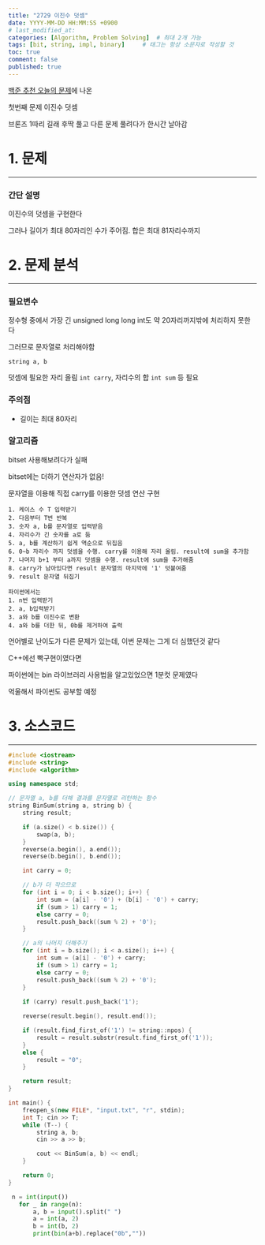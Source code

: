 ```yaml
---
title: "2729 이진수 덧셈"
date: YYYY-MM-DD HH:MM:SS +0900
# last_modified_at: 
categories: [Algorithm, Problem Solving]  # 최대 2개 가능
tags: [bit, string, impl, binary]     # 태그는 항상 소문자로 작성할 것
toc: true
comment: false
published: true
---
```


[백준 추천 오늘의 문제](https://github.com/tony9402/baekjoon/blob/main/picked.md)에 나온

첫번째 문제 이진수 덧셈

브론즈 1따리 길래 후딱 풀고 다른 문제 풀려다가 한시간 날아감

# 1. 문제
---
### 간단 설명
이진수의 덧셈을 구현한다

그러나 길이가 최대 80자리인 수가 주어짐. 합은 최대 81자리수까지

# 2. 문제 분석
---
### 필요변수
정수형 중에서 가장 긴 unsigned long long int도 약 20자리까지밖에 처리하지 못한다

그러므로 문자열로 처리해야함

`string a, b`

덧셈에 필요한 자리 올림 `int carry`, 자리수의 합 `int sum` 등 필요

### 주의점
- 길이는 최대 80자리


### 알고리즘
bitset 사용해보려다가 실패

bitset에는 더하기 연산자가 없음!

문자열을 이용해 직접 carry를 이용한 덧셈 연산 구현
```
1. 케이스 수 T 입력받기
2. 다음부터 T번 반복
3. 숫자 a, b를 문자열로 입력받음
4. 자리수가 긴 숫자를 a로 둠
5. a, b를 계산하기 쉽게 역순으로 뒤집음
6. 0~b 자리수 까지 덧셈을 수행. carry를 이용해 자리 올림. result에 sum을 추가함
7. 나머지 b+1 부터 a까지 덧셈을 수행. result에 sum을 추가해줌
8. carry가 남아있다면 result 문자열의 마지막에 '1' 덧붙여줌
9. result 문자열 뒤집기
```

```
파이썬에서는
1. n번 입력받기
2. a, b입력받기
3. a와 b를 이진수로 변환
4. a와 b를 더한 뒤, 0b를 제거하여 출력
```

언어별로 난이도가 다른 문제가 있는데, 이번 문제는 그게 더 심했던것 같다

C++에선 빡구현이였다면

파이썬에는 bin 라이브러리 사용법을 알고있었으면 1분컷 문제였다

억울해서 파이썬도 공부할 예정

# 3. 소스코드
---
```cpp
#include <iostream>
#include <string>
#include <algorithm>

using namespace std;

// 문자열 a, b를 더해 결과를 문자열로 리턴하는 함수
string BinSum(string a, string b) {
	string result;

	if (a.size() < b.size()) {
		swap(a, b);
	}
	reverse(a.begin(), a.end());
	reverse(b.begin(), b.end());

	int carry = 0;

	// b가 더 작으므로
	for (int i = 0; i < b.size(); i++) {
		int sum = (a[i] - '0') + (b[i] - '0') + carry;
		if (sum > 1) carry = 1;
		else carry = 0;
		result.push_back((sum % 2) + '0');
	}

	// a의 나머지 더해주기
	for (int i = b.size(); i < a.size(); i++) {
		int sum = (a[i] - '0') + carry;
		if (sum > 1) carry = 1;
		else carry = 0;
		result.push_back((sum % 2) + '0');
	}
	
	if (carry) result.push_back('1');

	reverse(result.begin(), result.end());

	if (result.find_first_of('1') != string::npos) {
		result = result.substr(result.find_first_of('1'));
	}
	else {
		result = "0";
	}

	return result;
}

int main() {
	freopen_s(new FILE*, "input.txt", "r", stdin);
	int T; cin >> T;
	while (T--) {
		string a, b;
		cin >> a >> b;

		cout << BinSum(a, b) << endl;
	}

	return 0;
}
```

```python
 n = int(input())
   for _ in range(n):
       a, b = input().split(" ")
       a = int(a, 2)
       b = int(b, 2)
       print(bin(a+b).replace("0b",""))
```